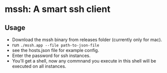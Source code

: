 # mssh: A smart ssh client 

## Usage
* Download the mssh binary from releases folder (currently only for mac).
* run ```./mssh.app --file path-to-json-file```
* see the hosts.json file for example config.
* Enter the password for ssh instances.
* You'll get a shell, now any commnand you execute in this shell will be executed on all instances. 
